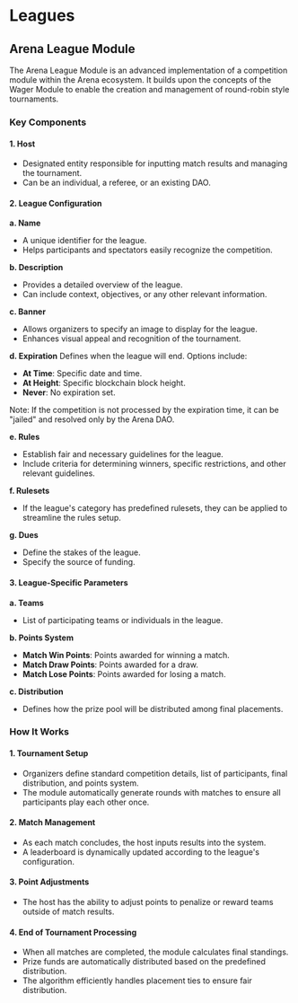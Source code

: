# Leagues

## Arena League Module

The Arena League Module is an advanced implementation of a competition module within the Arena ecosystem. It builds upon the concepts of the Wager Module to enable the creation and management of round-robin style tournaments.

### Key Components

#### 1. Host

* Designated entity responsible for inputting match results and managing the tournament.
* Can be an individual, a referee, or an existing DAO.

#### 2. League Configuration

**a. Name**

* A unique identifier for the league.
* Helps participants and spectators easily recognize the competition.

**b. Description**

* Provides a detailed overview of the league.
* Can include context, objectives, or any other relevant information.

**c. Banner**

* Allows organizers to specify an image to display for the league.
* Enhances visual appeal and recognition of the tournament.

**d. Expiration** Defines when the league will end. Options include:

* **At Time**: Specific date and time.
* **At Height**: Specific blockchain block height.
* **Never**: No expiration set.

Note: If the competition is not processed by the expiration time, it can be "jailed" and resolved only by the Arena DAO.

**e. Rules**

* Establish fair and necessary guidelines for the league.
* Include criteria for determining winners, specific restrictions, and other relevant guidelines.

**f. Rulesets**

* If the league's category has predefined rulesets, they can be applied to streamline the rules setup.

**g. Dues**

* Define the stakes of the league.
* Specify the source of funding.

#### 3. League-Specific Parameters

**a. Teams**

* List of participating teams or individuals in the league.

**b. Points System**

* **Match Win Points**: Points awarded for winning a match.
* **Match Draw Points**: Points awarded for a draw.
* **Match Lose Points**: Points awarded for losing a match.

**c. Distribution**

* Defines how the prize pool will be distributed among final placements.

### How It Works

#### 1. Tournament Setup

* Organizers define standard competition details, list of participants, final distribution, and points system.
* The module automatically generate rounds with matches to ensure all participants play each other once.

#### 2. Match Management

* As each match concludes, the host inputs results into the system.
* A leaderboard is dynamically updated according to the league's configuration.

#### 3. Point Adjustments

* The host has the ability to adjust points to penalize or reward teams outside of match results.

#### 4. End of Tournament Processing

* When all matches are completed, the module calculates final standings.
* Prize funds are automatically distributed based on the predefined distribution.
* The algorithm efficiently handles placement ties to ensure fair distribution.
